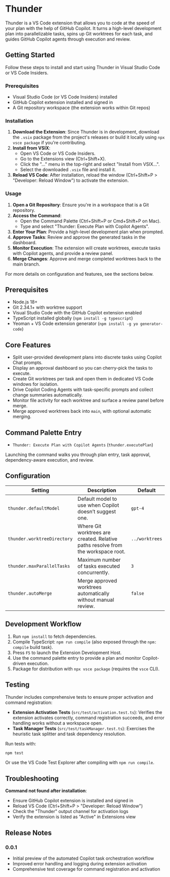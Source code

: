 # Thunder

Thunder is a VS Code extension that allows you to code at the speed of your plan with the help of GitHub Copilot. It turns a high-level development plan into parallelizable tasks, spins up Git worktrees for each task, and guides GitHub Copilot agents through execution and review.

## Getting Started

Follow these steps to install and start using Thunder in Visual Studio Code or VS Code Insiders.

### Prerequisites

- Visual Studio Code (or VS Code Insiders) installed
- GitHub Copilot extension installed and signed in
- A Git repository workspace (the extension works within Git repos)

### Installation

1. **Download the Extension**: Since Thunder is in development, download the `.vsix` package from the project's releases or build it locally using `npx vsce package` if you're contributing.
2. **Install from VSIX**:
   - Open VS Code or VS Code Insiders.
   - Go to the Extensions view (Ctrl+Shift+X).
   - Click the "..." menu in the top-right and select "Install from VSIX...".
   - Select the downloaded `.vsix` file and install it.
3. **Reload VS Code**: After installation, reload the window (Ctrl+Shift+P > "Developer: Reload Window") to activate the extension.

### Usage

1. **Open a Git Repository**: Ensure you're in a workspace that is a Git repository.
2. **Access the Command**:
   - Open the Command Palette (Ctrl+Shift+P or Cmd+Shift+P on Mac).
   - Type and select "Thunder: Execute Plan with Copilot Agents".
3. **Enter Your Plan**: Provide a high-level development plan when prompted.
4. **Approve Tasks**: Review and approve the generated tasks in the dashboard.
5. **Monitor Execution**: The extension will create worktrees, execute tasks with Copilot agents, and provide a review panel.
6. **Merge Changes**: Approve and merge completed worktrees back to the main branch.

For more details on configuration and features, see the sections below.

## Prerequisites

- Node.js 18+
- Git 2.34.1+ with worktree support
- Visual Studio Code with the GitHub Copilot extension enabled
- TypeScript installed globally (`npm install -g typescript`)
- Yeoman + VS Code extension generator (`npm install -g yo generator-code`)

## Core Features

- Split user-provided development plans into discrete tasks using Copilot Chat prompts.
- Display an approval dashboard so you can cherry-pick the tasks to execute.
- Create Git worktrees per task and open them in dedicated VS Code windows for isolation.
- Drive Copilot Coding Agents with task-specific prompts and collect change summaries automatically.
- Monitor file activity for each worktree and surface a review panel before merge.
- Merge approved worktrees back into `main`, with optional automatic merging.

## Command Palette Entry

- `Thunder: Execute Plan with Copilot Agents` (`thunder.executePlan`)

Launching the command walks you through plan entry, task approval, dependency-aware execution, and review.

## Configuration

| Setting | Description | Default |
| --- | --- | --- |
| `thunder.defaultModel` | Default model to use when Copilot doesn’t suggest one. | `gpt-4` |
| `thunder.worktreeDirectory` | Where Git worktrees are created. Relative paths resolve from the workspace root. | `../worktrees` |
| `thunder.maxParallelTasks` | Maximum number of tasks executed concurrently. | `3` |
| `thunder.autoMerge` | Merge approved worktrees automatically without manual review. | `false` |

## Development Workflow

1. Run `npm install` to fetch dependencies.
2. Compile TypeScript: `npm run compile` (also exposed through the `npm: compile` build task).
3. Press `F5` to launch the Extension Development Host.
4. Use the command palette entry to provide a plan and monitor Copilot-driven execution.
5. Package for distribution with `npx vsce package` (requires the `vsce` CLI).

## Testing

Thunder includes comprehensive tests to ensure proper activation and command registration:

- **Extension Activation Tests** (`src/test/activation.test.ts`): Verifies the extension activates correctly, command registration succeeds, and error handling works without a workspace open.
- **Task Manager Tests** (`src/test/taskManager.test.ts`): Exercises the heuristic task splitter and task dependency resolution.

Run tests with:
```bash
npm test
```

Or use the VS Code Test Explorer after compiling with `npm run compile`.

## Troubleshooting

**Command not found after installation**: 
- Ensure GitHub Copilot extension is installed and signed in
- Reload VS Code (Ctrl+Shift+P > "Developer: Reload Window")
- Check the "Thunder" output channel for activation logs
- Verify the extension is listed as "Active" in Extensions view

## Release Notes

### 0.0.1

- Initial preview of the automated Copilot task orchestration workflow
- Improved error handling and logging during extension activation
- Comprehensive test coverage for command registration and activation
